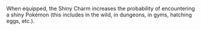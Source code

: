 When equipped, the Shiny Charm increases the probability of encountering a shiny Pokémon (this includes in the wild, in dungeons, in gyms, hatching eggs, etc.).
